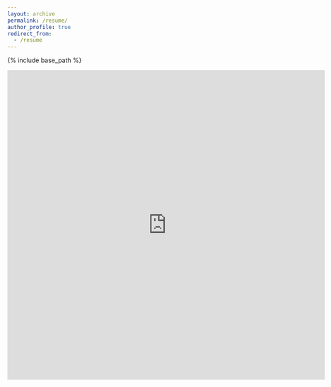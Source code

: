 ```yaml
---
layout: archive
permalink: /resume/
author_profile: true
redirect_from:
  - /resume
---
```


{% include base_path %}

<iframe src="https://zmeers.github.io/files/resume_zoe_meers.pdf" style="width:718px; height:700px;" frameborder="0"></iframe>
